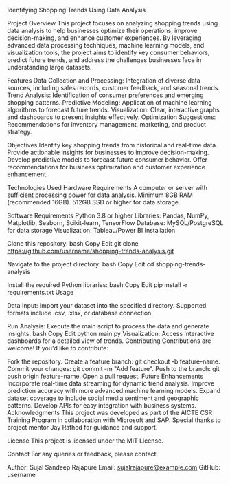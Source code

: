 Identifying Shopping Trends Using Data Analysis

Project Overview
This project focuses on analyzing shopping trends using data analysis to help businesses optimize their operations, improve decision-making, and enhance customer experiences. By leveraging advanced data processing techniques, machine learning models, and visualization tools, the project aims to identify key consumer behaviors, predict future trends, and address the challenges businesses face in understanding large datasets.

Features
Data Collection and Processing: Integration of diverse data sources, including sales records, customer feedback, and seasonal trends.
Trend Analysis: Identification of consumer preferences and emerging shopping patterns.
Predictive Modeling: Application of machine learning algorithms to forecast future trends.
Visualization: Clear, interactive graphs and dashboards to present insights effectively.
Optimization Suggestions: Recommendations for inventory management, marketing, and product strategy.

Objectives
Identify key shopping trends from historical and real-time data.
Provide actionable insights for businesses to improve decision-making.
Develop predictive models to forecast future consumer behavior.
Offer recommendations for business optimization and customer experience enhancement.

Technologies Used
Hardware Requirements
A computer or server with sufficient processing power for data analysis.
Minimum 8GB RAM (recommended 16GB).
512GB SSD or higher for data storage.

Software Requirements
Python 3.8 or higher
Libraries: Pandas, NumPy, Matplotlib, Seaborn, Scikit-learn, TensorFlow
Database: MySQL/PostgreSQL for data storage
Visualization: Tableau/Power BI
Installation

Clone this repository:
bash
Copy
Edit
git clone https://github.com/username/shopping-trends-analysis.git

Navigate to the project directory:
bash
Copy
Edit
cd shopping-trends-analysis

Install the required Python libraries:
bash
Copy
Edit
pip install -r requirements.txt
Usage

Data Input: Import your dataset into the specified directory. Supported formats include .csv, .xlsx, or database connection.

Run Analysis: Execute the main script to process the data and generate insights.
bash
Copy
Edit
python main.py
Visualization: Access interactive dashboards for a detailed view of trends.
Contributing
Contributions are welcome! If you'd like to contribute:

Fork the repository.
Create a feature branch: git checkout -b feature-name.
Commit your changes: git commit -m "Add feature".
Push to the branch: git push origin feature-name.
Open a pull request.
Future Enhancements
Incorporate real-time data streaming for dynamic trend analysis.
Improve prediction accuracy with more advanced machine learning models.
Expand dataset coverage to include social media sentiment and geographic patterns.
Develop APIs for easy integration with business systems.
Acknowledgments
This project was developed as part of the AICTE CSR Training Program in collaboration with Microsoft and SAP. Special thanks to project mentor Jay Rathod for guidance and support.

License
This project is licensed under the MIT License.

Contact
For any queries or feedback, please contact:

Author: Sujal Sandeep Rajapure
Email: sujalrajapure@example.com
GitHub: username
